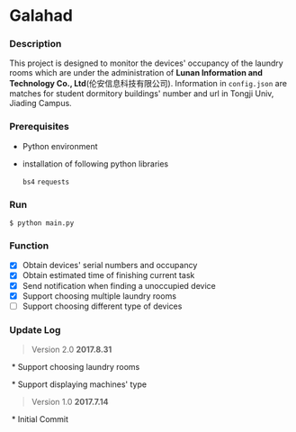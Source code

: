 # Galahad

### Description

This project is designed to monitor the devices' occupancy of the laundry rooms which are under the administration of **Lunan Information and Technology Co., Ltd**(伦安信息科技有限公司). Information in `config.json` are matches for student dormitory buildings' number and url in Tongji Univ, Jiading Campus.

### Prerequisites

* Python environment

* installation of following python libraries

  `bs4`  `requests` 

### Run

```
$ python main.py
```

### Function

- [x] Obtain devices' serial numbers and occupancy
- [x] Obtain estimated time of finishing current task
- [x] Send notification when finding a unoccupied device
- [x] Support choosing multiple laundry rooms
- [ ] Support choosing different type of devices

### Update Log

> Version 2.0		__2017.8.31__

​	* Support choosing laundry rooms

​	* Support displaying machines' type

> Version 1.0 		__2017.7.14__

​	* Initial Commit

